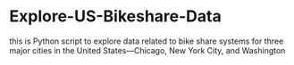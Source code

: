 # Explore-US-Bikeshare-Data
this is Python script to explore data related to bike share systems for three major cities in the United States—Chicago, New York City, and Washington

